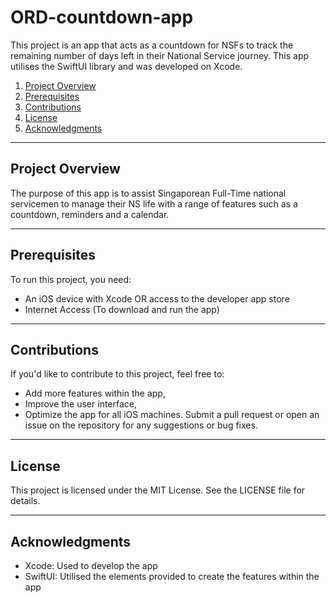 # ORD-countdown-app
This project is an app that acts as a countdown for NSFs to track the remaining number of days left in their National Service journey. This app utilises the SwiftUI library and was developed on Xcode.

1. [Project Overview](#project-overview)
2. [Prerequisites](#prerequisites)
3. [Contributions](#contributions)
4. [License](#license)
5. [Acknowledgments](#acknowledgments)


---

## Project Overview

The purpose of this app is to assist Singaporean Full-Time national servicemen to manage their NS life with a range of features such as a countdown, reminders and a calendar.

---

## Prerequisites

To run this project, you need:
  - An iOS device with Xcode OR access to the developer app store
  - Internet Access (To download and run the app)

---

## Contributions

If you'd like to contribute to this project, feel free to:
  - Add more features within the app,
  - Improve the user interface,
  - Optimize the app for all iOS machines.
Submit a pull request or open an issue on the repository for any suggestions or bug fixes.

---

## License
This project is licensed under the MIT License. See the LICENSE file for details.

---

## Acknowledgments
- Xcode: Used to develop the app
- SwiftUI: Utilised the elements provided to create the features within the app
